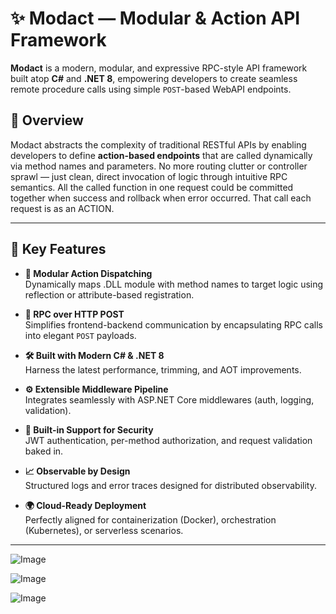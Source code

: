 # ✨ Modact — Modular & Action API Framework

**Modact** is a modern, modular, and expressive RPC-style API framework built atop **C#** and **.NET 8**, empowering developers to create seamless remote procedure calls using simple `POST`-based WebAPI endpoints.

## 🚀 Overview

Modact abstracts the complexity of traditional RESTful APIs by enabling developers to define **action-based endpoints** that are called dynamically via method names and parameters. No more routing clutter or controller sprawl — just clean, direct invocation of logic through intuitive RPC semantics. All the called function in one request could be committed together when success and rollback when error occurred. That call each request is as an ACTION.

---

## 🌟 Key Features

- **🧬 Modular Action Dispatching**  
  Dynamically maps .DLL module with method names to target logic using reflection or attribute-based registration.

- **📡 RPC over HTTP POST**  
  Simplifies frontend-backend communication by encapsulating RPC calls into elegant `POST` payloads.

- **🛠 Built with Modern C# & .NET 8**  
  Harness the latest performance, trimming, and AOT improvements.

- **⚙️ Extensible Middleware Pipeline**  
  Integrates seamlessly with ASP.NET Core middlewares (auth, logging, validation).

- **🔐 Built-in Support for Security**  
  JWT authentication, per-method authorization, and request validation baked in.

- **📈 Observable by Design**  
  Structured logs and error traces designed for distributed observability.

- **🌍 Cloud-Ready Deployment**  
  Perfectly aligned for containerization (Docker), orchestration (Kubernetes), or serverless scenarios.

---

![Image](https://github.com/user-attachments/assets/c8395920-a3b1-42ea-8058-2427aa6cedee)

![Image](https://github.com/user-attachments/assets/e6de1655-a44b-4f73-a4e3-e7bd2a2c752e)

![Image](https://github.com/user-attachments/assets/74cdded2-f960-4105-ad3d-4916ef3cfa5c)
